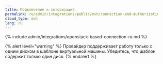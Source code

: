 ```yaml
---
title: Подключение и авторизация
permalink: ru/admin/integrations/public/ovh/сonnection-and-authorization.html
cloud_type: ovh
lang: ru
---
```


{% include admin/integrations/openstack-based-connection-ru.md %}

{% alert level="warning" %}
Провайдер поддерживает работу только с одним диском в шаблоне виртуальной машины. Убедитесь, что шаблон содержит только один диск.
{% endalert %}
